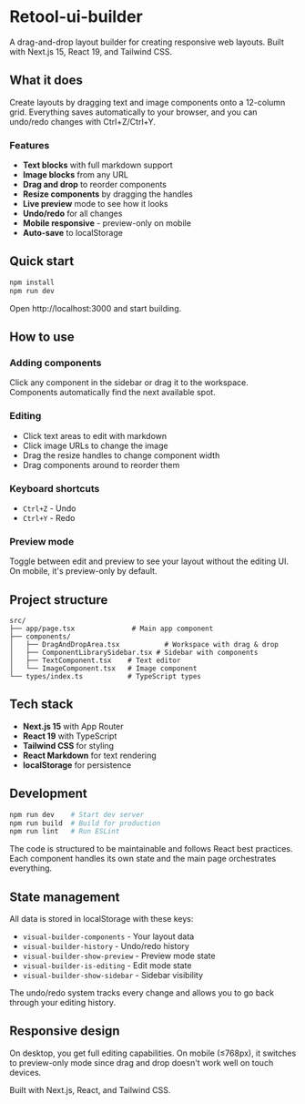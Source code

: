 # Retool-ui-builder

A drag-and-drop layout builder for creating responsive web layouts. Built with Next.js 15, React 19, and Tailwind CSS.

## What it does

Create layouts by dragging text and image components onto a 12-column grid. Everything saves automatically to your browser, and you can undo/redo changes with Ctrl+Z/Ctrl+Y.

### Features

- **Text blocks** with full markdown support
- **Image blocks** from any URL
- **Drag and drop** to reorder components
- **Resize components** by dragging the handles
- **Live preview** mode to see how it looks
- **Undo/redo** for all changes
- **Mobile responsive** - preview-only on mobile
- **Auto-save** to localStorage

## Quick start

```bash
npm install
npm run dev
```

Open http://localhost:3000 and start building.

## How to use

### Adding components

Click any component in the sidebar or drag it to the workspace. Components automatically find the next available spot.

### Editing

- Click text areas to edit with markdown
- Click image URLs to change the image
- Drag the resize handles to change component width
- Drag components around to reorder them

### Keyboard shortcuts

- `Ctrl+Z` - Undo
- `Ctrl+Y` - Redo

### Preview mode

Toggle between edit and preview to see your layout without the editing UI. On mobile, it's preview-only by default.

## Project structure

```
src/
├── app/page.tsx              # Main app component
├── components/
│   ├── DragAndDropArea.tsx           # Workspace with drag & drop
│   ├── ComponentLibrarySidebar.tsx # Sidebar with components
│   ├── TextComponent.tsx    # Text editor
│   └── ImageComponent.tsx   # Image component
└── types/index.ts           # TypeScript types
```

## Tech stack

- **Next.js 15** with App Router
- **React 19** with TypeScript
- **Tailwind CSS** for styling
- **React Markdown** for text rendering
- **localStorage** for persistence

## Development

```bash
npm run dev    # Start dev server
npm run build  # Build for production
npm run lint   # Run ESLint
```

The code is structured to be maintainable and follows React best practices. Each component handles its own state and the main page orchestrates everything.

## State management

All data is stored in localStorage with these keys:

- `visual-builder-components` - Your layout data
- `visual-builder-history` - Undo/redo history
- `visual-builder-show-preview` - Preview mode state
- `visual-builder-is-editing` - Edit mode state
- `visual-builder-show-sidebar` - Sidebar visibility

The undo/redo system tracks every change and allows you to go back through your editing history.

## Responsive design

On desktop, you get full editing capabilities. On mobile (≤768px), it switches to preview-only mode since drag and drop doesn't work well on touch devices.

Built with Next.js, React, and Tailwind CSS.
